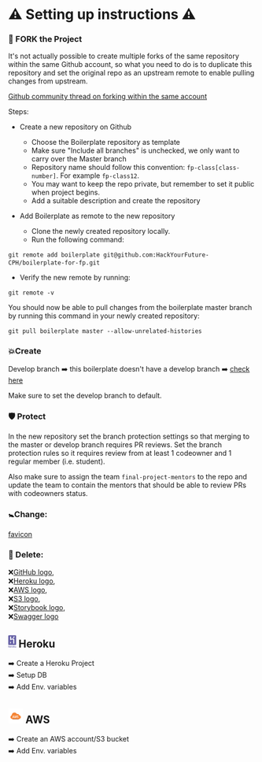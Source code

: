 # ⚠ Setting up instructions ⚠

### 🐣 FORK the Project

It's not actually possible to create multiple forks of the same repository within the same Github account, so what you need to do is to duplicate this repository and set the original repo as an upstream remote to enable pulling changes from upstream.

[Github community thread on forking within the same account](https://github.community/t5/Support-Protips/Alternatives-to-forking-into-the-same-account/ba-p/7428)

Steps:

- Create a new repository on Github
  - Choose the Boilerplate repository as template
  - Make sure "Include all branches" is unchecked, we only want to carry over the Master branch
  - Repository name should follow this convention: `fp-class[class-number]`. For example `fp-class12`.
  - You may want to keep the repo private, but remember to set it public when project begins.
  - Add a suitable description and create the repository
- Add Boilerplate as remote to the new repository

  - Clone the newly created repository locally.
  - Run the following command:

```
git remote add boilerplate git@github.com:HackYourFuture-CPH/boilerplate-for-fp.git
```

- Verify the new remote by running:

```
git remote -v
```

You should now be able to pull changes from the boilerplate master branch by running this command in your newly created repository:

    git pull boilerplate master --allow-unrelated-histories

### 💥Create

Develop branch ➡️ this boilerplate doesn't have a develop branch ➡️ [check here](https://github.com/HackYourFuture-CPH/boilerplate-for-fp/branches)

Make sure to set the develop branch to default.

### 🛡️ Protect

In the new repository set the branch protection settings so that merging to the master or develop branch requires PR reviews. Set the branch protection rules so it requires review from at least 1 codeowner and 1 regular member (i.e. student).

Also make sure to assign the team `final-project-mentors` to the repo and update the team to contain the mentors that should be able to review PRs with codeowners status.

### 🚼Change:

[favicon](https://github.com/HackYourFuture-CPH/boilerplate-for-fp/blob/master/public/favicon.ico)

### 🚨 Delete:

❌[GitHub logo](https://github.com/HackYourFuture-CPH/boilerplate-for-fp/blob/master/git-logo.png),  
❌[Heroku logo](https://github.com/HackYourFuture-CPH/boilerplate-for-fp/blob/master/heroku-logo.svg),  
❌[AWS logo](https://github.com/HackYourFuture-CPH/boilerplate-for-fp/blob/master/aws.svg),  
❌[S3 logo](https://github.com/HackYourFuture-CPH/boilerplate-for-fp/blob/master/s3.png),  
❌[Storybook logo](https://github.com/HackYourFuture-CPH/boilerplate-for-fp/blob/master/storybook.svg),  
❌[Swagger logo](https://github.com/HackYourFuture-CPH/boilerplate-for-fp/blob/master/swagger-logo.png)

## <img width=16px height=25px src="/heroku-logo.svg"  alt="Heroku logo"></a> Heroku

➡️ Create a Heroku Project  
➡️ Setup DB  
➡️ Add Env. variables

## <img width=30px height=30x src="/aws.svg" alt="AWS logo"></a> AWS

➡️ Create an AWS account/S3 bucket  
➡️ Add Env. variables
